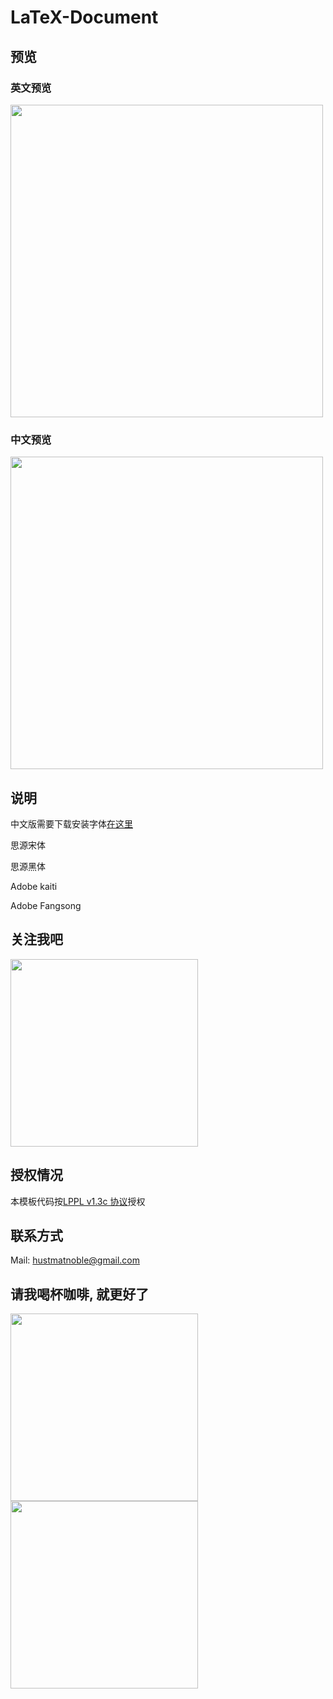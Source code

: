 # LaTeX-Document

## 预览

### 英文预览

<img src="https://raw.githubusercontent.com/MatNoble/LaTeX-Document/master/Images/Document-EN_Page_1.png" width="500">

### 中文预览

<img src="https://raw.githubusercontent.com/MatNoble/LaTeX-Document/master/Images/Document-CN_Page_1.jpg" width="500">

## 说明
中文版需要下载安装字体[在这里](https://github.com/MatNoble/Fonts)

思源宋体

思源黑体

Adobe kaiti

Adobe Fangsong

## 关注我吧

<img src="https://raw.githubusercontent.com/MatNoble/Picture/master/wechat.gif" width="300">

## 授权情况
本模板代码按[LPPL v1.3c 协议](https://github.com/MatNoble/LaTeX-Document/blob/master/LICENSE)授权

## 联系方式
Mail: [hustmatnoble@gmail.com](mailto:hustmatnoble@gmail.com)

## 请我喝杯咖啡, 就更好了

<img src="https://raw.githubusercontent.com/MatNoble/matnoble.github.io/master/images/wechat.png " width="300">

<img src="https://raw.githubusercontent.com/MatNoble/matnoble.github.io/master/images/zfb.jpg" width="300">
